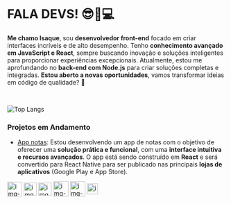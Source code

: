 # FALA DEVS! 😎📸💻

**Me chamo Isaque**, sou **desenvolvedor front-end** focado em criar interfaces incríveis e de alto desempenho. Tenho **conhecimento avançado em JavaScript e React**, sempre buscando inovação e soluções inteligentes para proporcionar experiências excepcionais. Atualmente, estou me aprofundando no **back-end com Node.js** para criar soluções completas e integradas. **Estou aberto a novas oportunidades**, vamos transformar ideias em código de qualidade? 🚀

<br>

![Top Langs](https://github-readme-stats.vercel.app/api/top-langs/?username=IsaqueSSNogueira&layout=compact&theme=dark)

### Projetos em Andamento
- [App notas](https://isaquessnogueira.github.io/app-notas): Estou desenvolvendo um app de notas com o objetivo de oferecer uma **solução prática e funcional**, com uma **interface intuitiva e recursos avançados**. O app está sendo construído em **React** e será convertido para React Native para ser publicado nas principais **lojas de aplicativos** (Google Play e App Store).


<div style="display:inline-block;">
  <img align="center" src="https://encrypted-tbn0.gstatic.com/images?q=tbn:ANd9GcTQ-ZwxBaQKgy2uHvX3OTSkAAx3yK-78pB5JA&s" alt="img-HTML" width="34" /> 
  <img align="center" src="https://cdn.worldvectorlogo.com/logos/css-3.svg" alt="img-CSS" width="30" /> 
  <img align="center" src="https://www.freepnglogos.com/uploads/javascript/javascript-online-logo-for-website-0.png" alt="img-JS" width="30" /> 
  <img align="center" src="https://encrypted-tbn0.gstatic.com/images?q=tbn:ANd9GcQHR_P-7OxbDx2-EpUFbKc24Ee2jKJYms_gUw&s" alt="img-React" width="35" /> 
  <img align="center" src="https://cdn.iconscout.com/icon/free/png-256/free-node-js-logo-icon-download-in-svg-png-gif-file-formats--nodejs-programming-language-pack-logos-icons-1174925.png" alt="img-Node" width="35" /> 
  <img align="center" src="https://www.freeiconspng.com/thumbs/sql-server-icon-png/sql-server-icon-png-29.png" alt="img-SQL" width="25" /> 
</div> 
